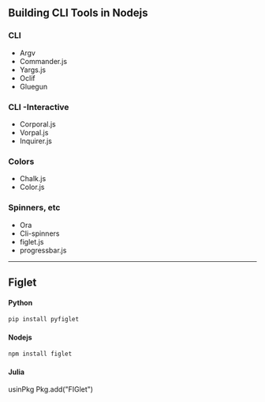 ## Building CLI Tools in Nodejs

### CLI

- Argv
- Commander.js
- Yargs.js
- Oclif
- Gluegun

### CLI -Interactive

- Corporal.js
- Vorpal.js
- Inquirer.js

### Colors

- Chalk.js
- Color.js

### Spinners, etc

- Ora
- Cli-spinners
- figlet.js
- progressbar.js

---

## Figlet

#### Python

```bash
pip install pyfiglet
```

#### Nodejs

```bash
npm install figlet
```

#### Julia

usinPkg
Pkg.add("FIGlet")
